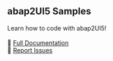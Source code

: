 ## abap2UI5 Samples

Learn how to code with abap2UI5! <br>
 <br>
📖 [Full Documentation](https://abap2ui5.github.io/docs/) <br>
🐛 [Report Issues](https://github.com/abap2UI5/abap2UI5/issues) 
